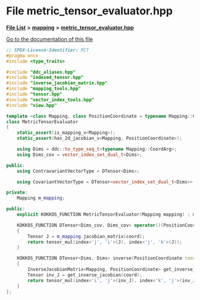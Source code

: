 

# File metric\_tensor\_evaluator.hpp

[**File List**](files.md) **>** [**mapping**](dir_5300298560c4bf255ab9f36681603d89.md) **>** [**metric\_tensor\_evaluator.hpp**](metric__tensor__evaluator_8hpp.md)

[Go to the documentation of this file](metric__tensor__evaluator_8hpp.md)


```C++
// SPDX-License-Identifier: MIT
#pragma once
#include <type_traits>

#include "ddc_aliases.hpp"
#include "indexed_tensor.hpp"
#include "inverse_jacobian_matrix.hpp"
#include "mapping_tools.hpp"
#include "tensor.hpp"
#include "vector_index_tools.hpp"
#include "view.hpp"

template <class Mapping, class PositionCoordinate = typename Mapping::CoordArg>
class MetricTensorEvaluator
{
    static_assert(is_mapping_v<Mapping>);
    static_assert(has_2d_jacobian_v<Mapping, PositionCoordinate>);

    using Dims = ddc::to_type_seq_t<typename Mapping::CoordArg>;
    using Dims_cov = vector_index_set_dual_t<Dims>;

public:
    using ContravariantVectorType = DTensor<Dims>;

    using CovariantVectorType = DTensor<vector_index_set_dual_t<Dims>>;

private:
    Mapping m_mapping;

public:
    explicit KOKKOS_FUNCTION MetricTensorEvaluator(Mapping mapping) : m_mapping(mapping) {}

    KOKKOS_FUNCTION DTensor<Dims_cov, Dims_cov> operator()(PositionCoordinate const& coord) const
    {
        Tensor J = m_mapping.jacobian_matrix(coord);
        return tensor_mul(index<'j', 'i'>(J), index<'j', 'k'>(J));
    }

    KOKKOS_FUNCTION DTensor<Dims, Dims> inverse(PositionCoordinate const& coord) const
    {
        InverseJacobianMatrix<Mapping, PositionCoordinate> get_inverse_jacobian(m_mapping);
        Tensor inv_J = get_inverse_jacobian(coord);
        return tensor_mul(index<'i', 'j'>(inv_J), index<'k', 'j'>(inv_J));
    }
};
```


